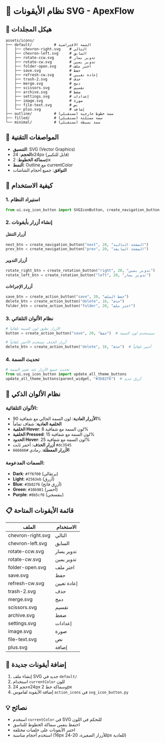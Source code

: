 # 🎨 نظام الأيقونات SVG - ApexFlow

## 📁 هيكل المجلدات

```
assets/icons/
├── default/          # السمة الافتراضية
│   ├── chevron-right.svg    # التالي
│   ├── chevron-left.svg     # السابق
│   ├── rotate-ccw.svg       # تدوير يسار
│   ├── rotate-cw.svg        # تدوير يمين
│   ├── folder-open.svg      # اختر ملف
│   ├── save.svg             # حفظ
│   ├── refresh-cw.svg       # إعادة تعيين
│   ├── trash-2.svg          # حذف
│   ├── merge.svg            # دمج
│   ├── scissors.svg         # تقسيم
│   ├── archive.svg          # ضغط
│   ├── settings.svg         # إعدادات
│   ├── image.svg            # صورة
│   ├── file-text.svg        # نص
│   └── plus.svg             # إضافة
├── outline/          # سمة خطوط خارجية (مستقبلي)
├── filled/           # سمة ممتلئة (مستقبلي)
└── minimal/          # سمة بسيطة (مستقبلي)
```

## 🎯 المواصفات التقنية

- **التنسيق**: SVG (Vector Graphics)
- **الحجم**: 24x24px (قابل للتكبير)
- **سماكة الخطوط**: 2px
- **النمط**: Outline مع currentColor
- **التوافق**: جميع أحجام الشاشات

## 🚀 كيفية الاستخدام

### 1. استيراد النظام
```python
from ui.svg_icon_button import SVGIconButton, create_navigation_button, create_rotation_button, create_action_button
```

### 2. إنشاء أزرار بأيقونات

#### أزرار التنقل
```python
next_btn = create_navigation_button("next", 20, "الصفحة التالية")
prev_btn = create_navigation_button("prev", 20, "الصفحة السابقة")
```

#### أزرار التدوير
```python
rotate_right_btn = create_rotation_button("right", 20, "تدوير يمين")
rotate_left_btn = create_rotation_button("left", 20, "تدوير يسار")
```

#### أزرار الإجراءات
```python
save_btn = create_action_button("save", 20, "حفظ الملف")
delete_btn = create_action_button("delete", 16, "حذف")
folder_btn = create_action_button("folder", 20, "اختر ملف")
```

### 3. نظام الألوان التلقائي
```python
# الأزرار تطبق لون السمة تلقائياً
button = create_action_button("save", 20, "حفظ")  # سيستخدم لون السمة

# أزرار الحذف تستخدم الأحمر تلقائياً
delete_btn = create_action_button("delete", 16, "حذف")  # أحمر تلقائياً
```

### 4. تحديث السمة
```python
# تحديث جميع الأزرار عند تغيير السمة
from ui.svg_icon_button import update_all_theme_buttons
update_all_theme_buttons(parent_widget, "#3b82f6")  # أزرق جديد
```

## 🎨 نظام الألوان الذكي

### الألوان التلقائية:
- **الأزرار العادية**: لون السمة الحالي مع شفافية 90%
- **الخلفية العادية**: شفاف تماماً
- **الخلفية Hover**: لون السمة مع شفافية 8%
- **الخلفية Pressed**: لون السمة مع شفافية 15%
- **الحدود Hover**: لون السمة مع شفافية 25%
- **أزرار الحذف**: أحمر ثابت `#dc3545`
- **الأزرار المعطلة**: رمادي `#666666`

### السمات المدعومة:
- **Dark**: `#ff6f00` (برتقالي)
- **Light**: `#2563eb` (أزرق)
- **Blue**: `#3b82f6` (أزرق فاتح)
- **Green**: `#10b981` (أخضر)
- **Purple**: `#8b5cf6` (بنفسجي)

## 📋 قائمة الأيقونات المتاحة

| الملف | الاستخدام |
|-------|----------|
| chevron-right.svg | التالي |
| chevron-left.svg | السابق |
| rotate-ccw.svg | تدوير يسار |
| rotate-cw.svg | تدوير يمين |
| folder-open.svg | اختر ملف |
| save.svg | حفظ |
| refresh-cw.svg | إعادة تعيين |
| trash-2.svg | حذف |
| merge.svg | دمج |
| scissors.svg | تقسيم |
| archive.svg | ضغط |
| settings.svg | إعدادات |
| image.svg | صورة |
| file-text.svg | نص |
| plus.svg | إضافة |

## 🔧 إضافة أيقونات جديدة

1. إنشاء ملف SVG جديد في `default/`
2. استخدام `currentColor` للون
3. حجم 24x24px وسماكة خط 2px
4. إضافة الأيقونة لقاموس `action_icons` في `svg_icon_button.py`

## 💡 نصائح

- استخدم `currentColor` في SVG للتحكم في اللون
- احتفظ بنفس سماكة الخطوط للتناسق
- اختبر الأيقونات على خلفيات مختلفة
- استخدم أحجام مناسبة (16px للأزرار الصغيرة، 20-24px للعادية)
